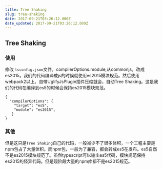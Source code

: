 ```yaml
---
title: Tree Shaking
slug: tree-shaking
date: 2017-09-21T03:26:12.000Z
date_updated: 2017-09-21T03:26:12.000Z
---
```


## Tree Shaking

### 使用

修改 `tsconfig.json`文件，compilerOptions.module,从commonjs，改成es2015。我们的代码编译成js的时候就使用es2015模块规范。然后使用webpack2以上，自带UglifyJsPlugin插件压缩就会，自动Tree Shaking。这是我们的代码在编译到es5的时候会保持es2015模块规范。

    {
      "compilerOptions": {
        "target": "es5",
        "module": "es2015",
       }
    }
    

### 其他

但是这只是`Tree Shaking`自己的代码，一般减少不了很多体积，一个工程主要是npm包占了大量体积。而npm包，一般为了兼容，都会转成es5在发布。es5自然不是es2015模块规范了。虽然typescript可以输出es5代码，模块规范保持es2015的怪异代码。但是现阶段大量的npm库都不是es2015规范。
